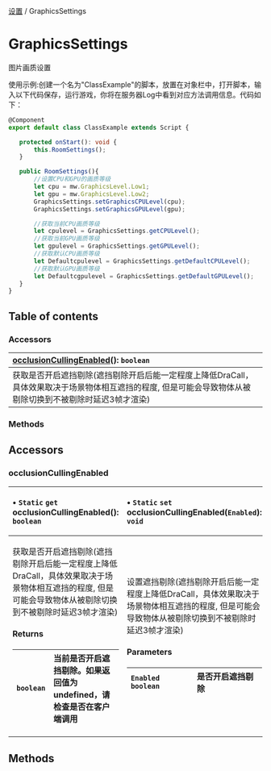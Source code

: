 [设置](../groups/设置.设置.md) / GraphicsSettings

# GraphicsSettings <Badge type="tip" text="Class" /> <Score text="GraphicsSettings" />

图片画质设置

<span style="font-size: 14px;">
使用示例:创建一个名为"ClassExample"的脚本，放置在对象栏中，打开脚本，输入以下代码保存，运行游戏，你将在服务器Log中看到对应方法调用信息。代码如下：
</span>

```ts
@Component
export default class ClassExample extends Script {

   protected onStart(): void {
       this.RoomSettings();
   }

   public RoomSettings(){
       //设置CPU和GPU的画质等级
       let cpu = mw.GraphicsLevel.Low1;
       let gpu = mw.GraphicsLevel.Low2;
       GraphicsSettings.setGraphicsCPULevel(cpu);
       GraphicsSettings.setGraphicsGPULevel(gpu);

       //获取当前CPU画质等级
       let cpulevel = GraphicsSettings.getCPULevel();
       //获取当前GPU画质等级
       let gpulevel = GraphicsSettings.getGPULevel();
       //获取默认CPU画质等级
       let Defaultcpulevel = GraphicsSettings.getDefaultCPULevel();
       //获取默认GPU画质等级
       let Defaultcgpulevel = GraphicsSettings.getDefaultGPULevel();
   }
}
```

## Table of contents

### Accessors <Score text="Accessors" /> 
| **[occlusionCullingEnabled](mw.GraphicsSettings.md#occlusioncullingenabled)**(): `boolean` <Badge type="tip" text="client" />  |
| :-----|
| 获取是否开启遮挡剔除(遮挡剔除开启后能一定程度上降低DraCall，具体效果取决于场景物体相互遮挡的程度, 但是可能会导致物体从被剔除切换到不被剔除时延迟3帧才渲染)|

### Methods <Score text="Methods" /> 

## Accessors

### occlusionCullingEnabled <Score text="occlusionCullingEnabled" /> 

<table class="get-set-table">
<thead><tr>
<th style="text-align: left">

• `Static` `get` **occlusionCullingEnabled**(): `boolean` <Badge type="tip" text="client" />

</th>
<th style="text-align: left">

• `Static` `set` **occlusionCullingEnabled**(`Enabled`): `void` <Badge type="tip" text="client" />

</th>
</tr></thead>
<tbody><tr>
<td style="text-align: left">


获取是否开启遮挡剔除(遮挡剔除开启后能一定程度上降低DraCall，具体效果取决于场景物体相互遮挡的程度, 但是可能会导致物体从被剔除切换到不被剔除时延迟3帧才渲染)

#### Returns

| `boolean` | 当前是否开启遮挡剔除。如果返回值为undefined，请检查是否在客户端调用 |
| :------ | :------ |


</td>
<td style="text-align: left">


设置遮挡剔除(遮挡剔除开启后能一定程度上降低DraCall，具体效果取决于场景物体相互遮挡的程度, 但是可能会导致物体从被剔除切换到不被剔除时延迟3帧才渲染)

#### Parameters

| `Enabled` `boolean` | 是否开启遮挡剔除 |
| :------ | :------ |

</td>
</tr></tbody>
</table>



## Methods
